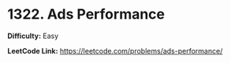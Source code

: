 # 1322. Ads Performance

**Difficulty:** Easy

**LeetCode Link:** https://leetcode.com/problems/ads-performance/

